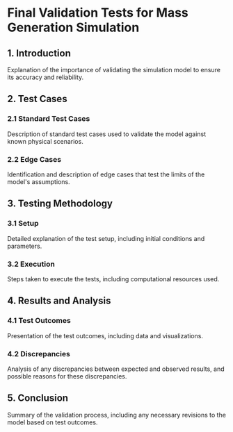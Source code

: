 # Final Validation Tests for Mass Generation Simulation

## 1. Introduction
Explanation of the importance of validating the simulation model to ensure its accuracy and reliability.

## 2. Test Cases
### 2.1 Standard Test Cases
Description of standard test cases used to validate the model against known physical scenarios.
### 2.2 Edge Cases
Identification and description of edge cases that test the limits of the model's assumptions.

## 3. Testing Methodology
### 3.1 Setup
Detailed explanation of the test setup, including initial conditions and parameters.
### 3.2 Execution
Steps taken to execute the tests, including computational resources used.

## 4. Results and Analysis
### 4.1 Test Outcomes
Presentation of the test outcomes, including data and visualizations.
### 4.2 Discrepancies
Analysis of any discrepancies between expected and observed results, and possible reasons for these discrepancies.

## 5. Conclusion
Summary of the validation process, including any necessary revisions to the model based on test outcomes.